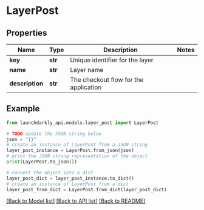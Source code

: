 # LayerPost


## Properties

Name | Type | Description | Notes
------------ | ------------- | ------------- | -------------
**key** | **str** | Unique identifier for the layer | 
**name** | **str** | Layer name | 
**description** | **str** | The checkout flow for the application | 

## Example

```python
from launchdarkly_api.models.layer_post import LayerPost

# TODO update the JSON string below
json = "{}"
# create an instance of LayerPost from a JSON string
layer_post_instance = LayerPost.from_json(json)
# print the JSON string representation of the object
print(LayerPost.to_json())

# convert the object into a dict
layer_post_dict = layer_post_instance.to_dict()
# create an instance of LayerPost from a dict
layer_post_from_dict = LayerPost.from_dict(layer_post_dict)
```
[[Back to Model list]](../README.md#documentation-for-models) [[Back to API list]](../README.md#documentation-for-api-endpoints) [[Back to README]](../README.md)


